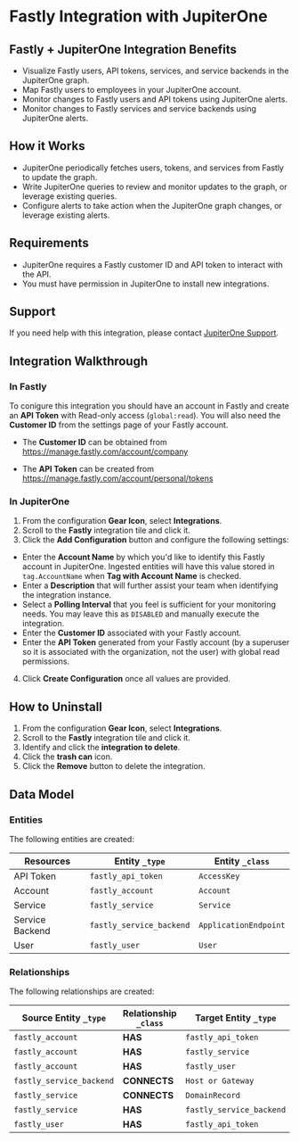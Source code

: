# Fastly Integration with JupiterOne

## Fastly + JupiterOne Integration Benefits

*   Visualize Fastly users, API tokens, services, and service backends in the
    JupiterOne graph.
*   Map Fastly users to employees in your JupiterOne account.
*   Monitor changes to Fastly users and API tokens using JupiterOne alerts.
*   Monitor changes to Fastly services and service backends using JupiterOne
    alerts.

## How it Works

*   JupiterOne periodically fetches users, tokens, and services from Fastly to
    update the graph.
*   Write JupiterOne queries to review and monitor updates to the graph, or
    leverage existing queries.
*   Configure alerts to take action when the JupiterOne graph changes, or leverage
    existing alerts.

## Requirements

*   JupiterOne requires a Fastly customer ID and API token to interact with the
    API.
*   You must have permission in JupiterOne to install new integrations.

## Support

If you need help with this integration, please contact
[JupiterOne Support](https://support.jupiterone.io).

## Integration Walkthrough

### In Fastly

To conigure this integration you should have an account in Fastly and create an
**API Token** with Read-only access (`global:read`). You will also need the
**Customer ID** from the settings page of your Fastly account.

*   The **Customer ID** can be obtained from
    <https://manage.fastly.com/account/company>

*   The **API Token** can be created from
    <https://manage.fastly.com/account/personal/tokens>

### In JupiterOne

1.  From the configuration **Gear Icon**, select **Integrations**.
2.  Scroll to the **Fastly** integration tile and click it.
3.  Click the **Add Configuration** button and configure the following settings:

*   Enter the **Account Name** by which you'd like to identify this Fastly account
    in JupiterOne. Ingested entities will have this value stored in
    `tag.AccountName` when **Tag with Account Name** is checked.
*   Enter a **Description** that will further assist your team when identifying
    the integration instance.
*   Select a **Polling Interval** that you feel is sufficient for your monitoring
    needs. You may leave this as `DISABLED` and manually execute the integration.
*   Enter the **Customer ID** associated with your Fastly account.
*   Enter the **API Token** generated from your Fastly account (by a superuser so
    it is associated with the organization, not the user) with global read
    permissions.

4.  Click **Create Configuration** once all values are provided.

## How to Uninstall

1.  From the configuration **Gear Icon**, select **Integrations**.
2.  Scroll to the **Fastly** integration tile and click it.
3.  Identify and click the **integration to delete**.
4.  Click the **trash can** icon.
5.  Click the **Remove** button to delete the integration.

<!-- {J1_DOCUMENTATION_MARKER_START} -->

<!--
********************************************************************************
NOTE: ALL OF THE FOLLOWING DOCUMENTATION IS GENERATED USING THE
"j1-integration document" COMMAND. DO NOT EDIT BY HAND! PLEASE SEE THE DEVELOPER
DOCUMENTATION FOR USAGE INFORMATION:

https://github.com/JupiterOne/sdk/blob/main/docs/integrations/development.md
********************************************************************************
-->

## Data Model

### Entities

The following entities are created:

| Resources       | Entity `_type`           | Entity `_class`       |
| --------------- | ------------------------ | --------------------- |
| API Token       | `fastly_api_token`       | `AccessKey`           |
| Account         | `fastly_account`         | `Account`             |
| Service         | `fastly_service`         | `Service`             |
| Service Backend | `fastly_service_backend` | `ApplicationEndpoint` |
| User            | `fastly_user`            | `User`                |

### Relationships

The following relationships are created:

| Source Entity `_type`    | Relationship `_class` | Target Entity `_type`    |
| ------------------------ | --------------------- | ------------------------ |
| `fastly_account`         | **HAS**               | `fastly_api_token`       |
| `fastly_account`         | **HAS**               | `fastly_service`         |
| `fastly_account`         | **HAS**               | `fastly_user`            |
| `fastly_service_backend` | **CONNECTS**          | `Host or Gateway`        |
| `fastly_service`         | **CONNECTS**          | `DomainRecord`           |
| `fastly_service`         | **HAS**               | `fastly_service_backend` |
| `fastly_user`            | **HAS**               | `fastly_api_token`       |

<!--
********************************************************************************
END OF GENERATED DOCUMENTATION AFTER BELOW MARKER
********************************************************************************
-->

<!-- {J1_DOCUMENTATION_MARKER_END} -->
 
<!--  jupiterOneDocVersion=1-0-0 -->
